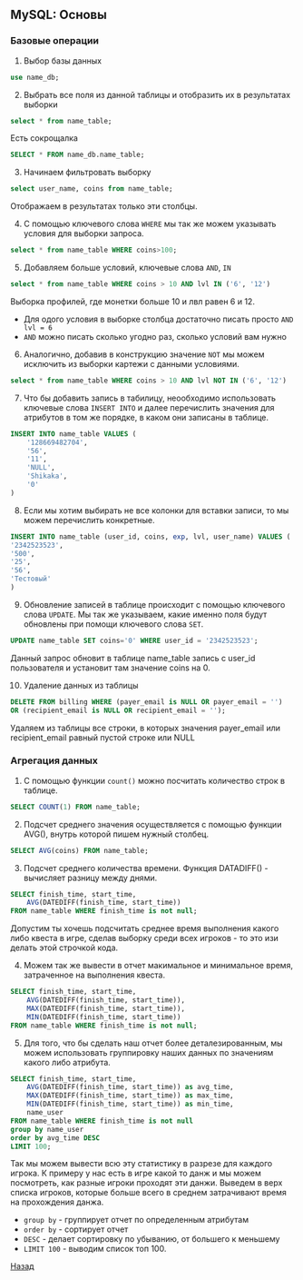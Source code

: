 ## MySQL: Основы

### Базовые операции

1. Выбор базы данных

```sql
use name_db;
```

2. Выбрать все поля из данной таблицы и отобразить их в результатах выборки

```sql
select * from name_table;
```
Есть сокрощалка

```sql
SELECT * FROM name_db.name_table;
```

3. Начинаем фильтровать выборку

```sql
select user_name, coins from name_table;
```
Отображаем в результатах только эти столбцы.

4. С помощью ключевого слова ```WHERE``` мы так же можем указывать условия для выборки запроса.

```sql
select * from name_table WHERE coins>100;
```

5. Добавляем больше условий, ключевые слова ```AND```, ```IN```

```sql
select * from name_table WHERE coins > 10 AND lvl IN ('6', '12')
```
Выборка профилей, где монетки больше 10 и лвл равен 6 и 12.

* Для одого условия в выборке столбца достаточно писать просто ```AND lvl = 6```
* ```AND``` можно писать сколько угодно раз, сколько условий вам нужно

6. Аналогично, добавив в конструкцию значение ```NOT``` мы можем исключить из выборки картежи с данными условиями.

```sql
select * from name_table WHERE coins > 10 AND lvl NOT IN ('6', '12')
```

7. Что бы добавить запись в табилицу, неообходимо использовать ключевые слова ```INSERT INTO``` и далее перечислить значения для атрибутов в том же порядке, в каком они записаны в таблице.

```sql
INSERT INTO name_table VALUES (
    '128669482704',
    '56',
    '11',
    'NULL',
    'Shikaka',
    '0'
)
```

8. Если мы хотим выбирать не все колонки для вставки записи, то мы можем перечислить конкретные.

```sql
INSERT INTO name_table (user_id, coins, exp, lvl, user_name) VALUES (
'2342523523',
'500',
'25',
'56',
'Тестовый'
)
```

9. Обновление записей в таблице происходит с помощью ключевого слова ```UPDATE```. Мы так же указываем, какие именно поля будут обновлены при помощи ключевого слова ```SET```.

```sql
UPDATE name_table SET coins='0' WHERE user_id = '2342523523';
```
Данный запрос обновит в таблице name_table запись с user_id пользователя и установит там значение coins на 0.

10. Удаление данных из таблицы

```sql
DELETE FROM billing WHERE (payer_email is NULL OR payer_email = '') 
OR (recipient_email is NULL OR recipient_email = '');
```

Удаляем из таблицы все строки, в которых значения payer_email или recipient_email равный пустой строке или NULL


### Агрегация данных

1. С помощью функции ```count()``` можно посчитать количество строк в таблице.

```sql
SELECT COUNT(1) FROM name_table;
```

2. Подсчет среднего значения осуществляется с помощью функции AVG(), внутрь которой пишем нужный столбец.

```sql
SELECT AVG(coins) FROM name_table;
```

3. Подсчет среднего количества времени. Функция DATADIFF() - вычисляет разницу между днями.

```sql
SELECT finish_time, start_time,
    AVG(DATEDIFF(finish_time, start_time))
FROM name_table WHERE finish_time is not null;
```

Допустим ты хочешь подсчитать среднее время выполнения какого либо квеста в игре, сделав выборку среди всех игроков - то это изи делать этой строчкой кода.

4. Можем так же вывести в отчет макимальное и минимальное время, затраченное на выполнения квеста.

```sql
SELECT finish_time, start_time,
    AVG(DATEDIFF(finish_time, start_time)),
    MAX(DATEDIFF(finish_time, start_time)),
    MIN(DATEDIFF(finish_time, start_time))
FROM name_table WHERE finish_time is not null;
```

5. Для того, что бы сделать наш отчет более деталезированным, мы можем использовать группировку наших данных по значениям какого либо атрибута.

```sql
SELECT finish_time, start_time,
    AVG(DATEDIFF(finish_time, start_time)) as avg_time,
    MAX(DATEDIFF(finish_time, start_time)) as max_time,
    MIN(DATEDIFF(finish_time, start_time)) as min_time,
    name_user
FROM name_table WHERE finish_time is not null
group by name_user
order by avg_time DESC
LIMIT 100;
```
Так мы можем вывести всю эту статистику в разрезе для каждого игрока. К примеру у нас есть в игре какой то данж и мы можем посмотреть, как разные игроки проходят эти данжи. Выведем в верх списка игроков, которые больше всего в среднем затрачивают время на прохождения данжа.
* ```group by``` -  группирует отчет по определенным атрибутам
* ```order by``` - сортирует отчет
* ```DESC``` - делает сортировку по убыванию, от большего к меньшему
* ```LIMIT 100``` - выводим список топ 100.


[Назад](../README.md)